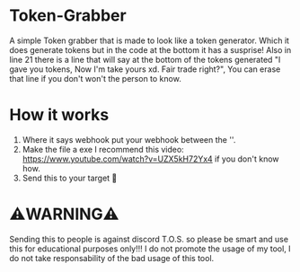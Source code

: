 # Token-Grabber
A simple Token grabber that is made to look like a token generator. Which it does generate tokens but in the code at the bottom it has a susprise!
Also in line 21 there is a line that will say at the bottom of the tokens generated "I gave you tokens, Now I'm take yours xd. Fair trade right?", 
You can erase that line if you don't won't the person to know.

# How it works
1. Where it says webhook put your webhook between the ''.
2. Make the file a exe I recommend this video: https://www.youtube.com/watch?v=UZX5kH72Yx4 if you don't know how.
3. Send this to your target 🎯

# ⚠️WARNING⚠️
Sending this to people is against discord T.O.S. so please be smart and use this for educational purposes only!!!
I do not promote the usage of my tool, I do not take responsability of the bad usage of this tool.
